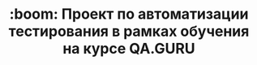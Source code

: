 <h1 align="center"> :boom: Проект по автоматизации тестирования в рамках обучения на курсе QA.GURU </h1>

